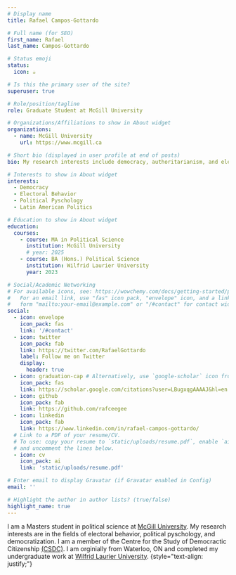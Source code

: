 ```yaml
---
# Display name
title: Rafael Campos-Gottardo

# Full name (for SEO)
first_name: Rafael
last_name: Campos-Gottardo

# Status emoji
status:
  icon: ☕️

# Is this the primary user of the site?
superuser: true

# Role/position/tagline
role: Graduate Student at McGill University

# Organizations/Affiliations to show in About widget
organizations:
  - name: McGill University
    url: https://www.mcgill.ca

# Short bio (displayed in user profile at end of posts)
bio: My research interests include democracy, authoritarianism, and elections.

# Interests to show in About widget
interests:
  - Democracy
  - Electoral Behavior
  - Political Pyschology
  - Latin American Politics

# Education to show in About widget
education:
  courses:
    - course: MA in Political Science
      institution: McGill University
      # year: 2025
    - course: BA (Hons.) Political Science
      institution: Wilfrid Laurier University
      year: 2023

# Social/Academic Networking
# For available icons, see: https://wowchemy.com/docs/getting-started/page-builder/#icons
#   For an email link, use "fas" icon pack, "envelope" icon, and a link in the
#   form "mailto:your-email@example.com" or "/#contact" for contact widget.
social:
  - icon: envelope
    icon_pack: fas
    link: '/#contact'
  - icon: twitter
    icon_pack: fab
    link: https://twitter.com/RafaelGottardo
    label: Follow me on Twitter
    display:
      header: true
  - icon: graduation-cap # Alternatively, use `google-scholar` icon from `ai` icon pack
    icon_pack: fas
    link: https://scholar.google.com/citations?user=LBugxqgAAAAJ&hl=en
  - icon: github
    icon_pack: fab
    link: https://github.com/rafceegee
  - icon: linkedin
    icon_pack: fab
    link: https://www.linkedin.com/in/rafael-campos-gottardo/
  # Link to a PDF of your resume/CV.
  # To use: copy your resume to `static/uploads/resume.pdf`, enable `ai` icons in `params.yaml`,
  # and uncomment the lines below.
  - icon: cv
    icon_pack: ai
    link: 'static/uploads/resume.pdf'

# Enter email to display Gravatar (if Gravatar enabled in Config)
email: ''

# Highlight the author in author lists? (true/false)
highlight_name: true
---
```


I am a Masters student in political science at <a href="https://www.mcgill.ca/politicalscience/">McGill University</a>. My research interests are in the fields of electoral behavior, political pyschology, and democratization. I am a member of the Centre for the Study of Democractic Citizenship <a href="https://csdc-cecd.ca">(CSDC)</a>. I am orginially from Waterloo, ON and completed my undergraduate work at <a href="https://students.wlu.ca/programs/arts/political-science/index.html">Wilfrid Laurier University</a>.
{style="text-align: justify;"}
